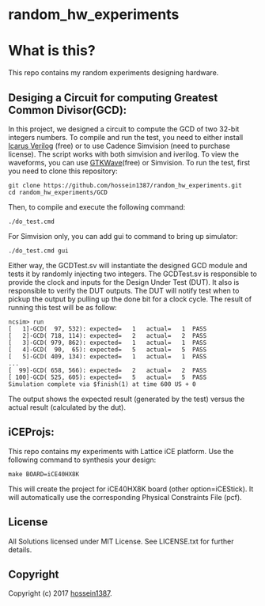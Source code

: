 # random_hw_experiments
# What is this?

This repo contains my random experiments designing hardware.


## Desiging a Circuit for computing Greatest Common Divisor(GCD):

In this project, we designed a circuit to compute the GCD of two 32-bit integers numbers. To compile and run the test, you need to either install [Icarus Verilog](http://iverilog.icarus.com/) (free) or to use Cadence Simvision (need to purchase license). The script works with both simvision and iverilog. To view the waveforms, you can use [GTKWave](http://gtkwave.sourceforge.net/)(free) or Simvision. To run the test,
first you need to clone this repository:

    git clone https://github.com/hossein1387/random_hw_experiments.git
    cd random_hw_experiments/GCD

Then, to compile and execute the following command:

    ./do_test.cmd

For Simvision only, you can add gui to command to bring up simulator:

    ./do_test.cmd gui

Either way, the GCDTest.sv will instantiate the designed GCD module and tests it by randomly injecting two integers. The GCDTest.sv is responsible to provide the clock and inputs for the Design Under Test (DUT). It also is responsible to verify the DUT outputs. The DUT will notify test when to pickup the output by pulling up the done bit for a clock cycle. The result of running this test will be as follow:

    ncsim> run
    [   1]-GCD(  97, 532): expected=   1   actual=   1  PASS
    [   2]-GCD( 718, 114): expected=   2   actual=   2  PASS
    [   3]-GCD( 979, 862): expected=   1   actual=   1  PASS
    [   4]-GCD(  90,  65): expected=   5   actual=   5  PASS
    [   5]-GCD( 409, 134): expected=   1   actual=   1  PASS
    ...
    [  99]-GCD( 658, 566): expected=   2   actual=   2  PASS
    [ 100]-GCD( 525, 605): expected=   5   actual=   5  PASS
    Simulation complete via $finish(1) at time 600 US + 0

The output shows the expected result (generated by the test) versus the actual result (calculated by the dut).

## iCEProjs:

This repo contains my experiments with Lattice iCE platform. Use the following command to synthesis your design:
    
    make BOARD=iCE40HX8K

This will create the project for iCE40HX8K board (other option=iCEStick). It will automatically use the corresponding Physical Constraints File (pcf).  


## License

All Solutions licensed under MIT License. See LICENSE.txt for further details.


## Copyright

Copyright (c) 2017 [hossein1387](http://hossein1387.github.io/).


